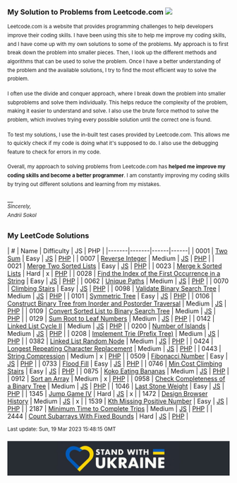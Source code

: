 ### My Solution to Problems from Leetcode.com <img src="https://media.giphy.com/media/ZECV5BL5Y6aM1M4Szj/giphy.gif" width="50">

<sup>Leetcode.com is a website that provides programming challenges to help developers improve their coding skills. I
have
been using this site to help me improve my coding skills, and I have come up with my own solutions to some of the
problems. My approach is to first break down the problem into smaller pieces. Then, I look up the different methods and
algorithms that can be used to solve the problem. Once I have a better understanding of the problem and the available
solutions, I try to find the most efficient way to solve the problem.

</sup><sup>
I often use the divide and conquer approach, where I break down the problem into smaller subproblems and solve them
individually. This helps reduce the complexity of the problem, making it easier to understand and solve. I also use the
brute force method to solve the problem, which involves trying every possible solution until the correct one is found.

</sup><sup>
To test my solutions, I use the in-built test cases provided by Leetcode.com. This allows me to quickly check if my code
is doing what it's supposed to do. I also use the debugging feature to check for errors in my code.

</sup><sup>
Overall, my approach to solving problems from Leetcode.com has **helped me improve my coding skills and become a better
programmer**. I am constantly improving my coding skills by trying out different solutions and learning from my
mistakes.</sup>

__<br/>
<sup>*Sincerely, <br/>
Andrii Sokol*</sup>

### My LeetCode Solutions

<!-- LeetCode Solutions Table -->
|   #   | Name  | Difficulty | JS   | PHP  |
|-------|-------|------|------|
| 0001 |   [Two Sum](https://leetcode.com/problems/two-sum/)   | Easy | [JS](https://github.com/akunopaka/leetcode/blob/master/js/1--two-sum.js)  |  [PHP](https://github.com/akunopaka/leetcode/blob/master/php/1--two-sum.php)  |
| 0007 |   [Reverse Integer](https://leetcode.com/problems/reverse-integer/)   | Medium | [JS](https://github.com/akunopaka/leetcode/blob/master/js/7--reverse-integer.js)  |  [PHP](https://github.com/akunopaka/leetcode/blob/master/php/7--reverse-integer.php)  |
| 0021 |   [Merge Two Sorted Lists](https://leetcode.com/problems/merge-two-sorted-lists/)   | Easy | [JS](https://github.com/akunopaka/leetcode/blob/master/js/21--merge-two-sorted-lists.js)  |  [PHP](https://github.com/akunopaka/leetcode/blob/master/php/21--merge-two-sorted-lists.php)  |
| 0023 |   [Merge k Sorted Lists](https://leetcode.com/problems/merge-k-sorted-lists/)   | Hard | x  |  [PHP](https://github.com/akunopaka/leetcode/blob/master/php/0023--merge-k-sorted-lists.php)  |
| 0028 |   [Find the Index of the First Occurrence in a String](https://leetcode.com/problems/find-the-index-of-the-first-occurrence-in-a-string/)   | Easy | [JS](https://github.com/akunopaka/leetcode/blob/master/js/28--find-the-index-of-the-first-occurrence-in-a-string.js)  |  [PHP](https://github.com/akunopaka/leetcode/blob/master/php/28--find-the-index-of-the-first-occurrence-in-a-string.php)  |
| 0062 |   [Unique Paths](https://leetcode.com/problems/unique-paths/)   | Medium | [JS](https://github.com/akunopaka/leetcode/blob/master/js/62--unique-paths.js)  |  [PHP](https://github.com/akunopaka/leetcode/blob/master/php/62--unique-paths.php)  |
| 0070 |   [Climbing Stairs](https://leetcode.com/problems/climbing-stairs/)   | Easy | [JS](https://github.com/akunopaka/leetcode/blob/master/js/70--climbing-stairs.js)  |  [PHP](https://github.com/akunopaka/leetcode/blob/master/php/70--climbing-stairs.php)  |
| 0098 |   [Validate Binary Search Tree](https://leetcode.com/problems/validate-binary-search-tree/)   | Medium | [JS](https://github.com/akunopaka/leetcode/blob/master/js/98--validate-binary-search-tree.js)  |  [PHP](https://github.com/akunopaka/leetcode/blob/master/php/98--validate-binary-search-tree.php)  |
| 0101 |   [Symmetric Tree](https://leetcode.com/problems/symmetric-tree/)   | Easy | [JS](https://github.com/akunopaka/leetcode/blob/master/js/0101--symmetric-tree.js)  |  [PHP](https://github.com/akunopaka/leetcode/blob/master/php/0101--symmetric-tree.php)  |
| 0106 |   [Construct Binary Tree from Inorder and Postorder Traversal](https://leetcode.com/problems/construct-binary-tree-from-inorder-and-postorder-traversal/)   | Medium | [JS](https://github.com/akunopaka/leetcode/blob/master/js/0106--construct-binary-tree-from-inorder-and-postorder-traversal.js)  |  [PHP](https://github.com/akunopaka/leetcode/blob/master/php/0106--construct-binary-tree-from-inorder-and-postorder-traversal.php)  |
| 0109 |   [Convert Sorted List to Binary Search Tree](https://leetcode.com/problems/convert-sorted-list-to-binary-search-tree/)   | Medium | [JS](https://github.com/akunopaka/leetcode/blob/master/js/0109--convert-sorted-list-to-binary-search-tree.js)  |  [PHP](https://github.com/akunopaka/leetcode/blob/master/php/0109--convert-sorted-list-to-binary-search-tree.php)  |
| 0129 |   [Sum Root to Leaf Numbers](https://leetcode.com/problems/sum-root-to-leaf-numbers/)   | Medium | [JS](https://github.com/akunopaka/leetcode/blob/master/js/0129--sum-root-to-leaf-numbers.js)  |  [PHP](https://github.com/akunopaka/leetcode/blob/master/php/0129--sum-root-to-leaf-numbers.php)  |
| 0142 |   [Linked List Cycle II](https://leetcode.com/problems/linked-list-cycle-ii/)   | Medium | [JS](https://github.com/akunopaka/leetcode/blob/master/js/142--linked-list-cycle-ii.js)  |  [PHP](https://github.com/akunopaka/leetcode/blob/master/php/142--linked-list-cycle-ii.php)  |
| 0200 |   [Number of Islands](https://leetcode.com/problems/number-of-islands/)   | Medium | [JS](https://github.com/akunopaka/leetcode/blob/master/js/200--number-of-islands.js)  |  [PHP](https://github.com/akunopaka/leetcode/blob/master/php/200--number-of-islands.php)  |
| 0208 |   [Implement Trie (Prefix Tree)](https://leetcode.com/problems/implement-trie-prefix-tree/)   | Medium | [JS](https://github.com/akunopaka/leetcode/blob/master/js/0208--implement-trie-prefix-tree.js)  |  [PHP](https://github.com/akunopaka/leetcode/blob/master/php/0208--implement-trie-prefix-tree.php)  |
| 0382 |   [Linked List Random Node](https://leetcode.com/problems/linked-list-random-node/)   | Medium | [JS](https://github.com/akunopaka/leetcode/blob/master/js/382--linked-list-random-node.js)  |  [PHP](https://github.com/akunopaka/leetcode/blob/master/php/382--linked-list-random-node.php)  |
| 0424 |   [Longest Repeating Character Replacement](https://leetcode.com/problems/longest-repeating-character-replacement/)   | Medium | [JS](https://github.com/akunopaka/leetcode/blob/master/js/424--longest-repeating-character-replacement.js)  |  [PHP](https://github.com/akunopaka/leetcode/blob/master/php/424--longest-repeating-character-replacement.php)  |
| 0443 |   [String Compression](https://leetcode.com/problems/string-compression/)   | Medium | x  |  [PHP](https://github.com/akunopaka/leetcode/blob/master/php/443--string-compression.php)  |
| 0509 |   [Fibonacci Number](https://leetcode.com/problems/fibonacci-number/)   | Easy | [JS](https://github.com/akunopaka/leetcode/blob/master/js/509--fibonacci-number.js)  |  [PHP](https://github.com/akunopaka/leetcode/blob/master/php/509--fibonacci-number.php)  |
| 0733 |   [Flood Fill](https://leetcode.com/problems/flood-fill/)   | Easy | [JS](https://github.com/akunopaka/leetcode/blob/master/js/733--flood-fill.js)  |  [PHP](https://github.com/akunopaka/leetcode/blob/master/php/733--flood-fill.php)  |
| 0746 |   [Min Cost Climbing Stairs](https://leetcode.com/problems/min-cost-climbing-stairs/)   | Easy | [JS](https://github.com/akunopaka/leetcode/blob/master/js/746--min-cost-climbing-stairs.js)  |  [PHP](https://github.com/akunopaka/leetcode/blob/master/php/746--min-cost-climbing-stairs.php)  |
| 0875 |   [Koko Eating Bananas](https://leetcode.com/problems/koko-eating-bananas/)   | Medium | [JS](https://github.com/akunopaka/leetcode/blob/master/js/875--koko-eating-bananas.js)  |  [PHP](https://github.com/akunopaka/leetcode/blob/master/php/875--koko-eating-bananas.php)  |
| 0912 |   [Sort an Array](https://leetcode.com/problems/sort-an-array/)   | Medium | x  |  [PHP](https://github.com/akunopaka/leetcode/blob/master/php/912--sort-an-array.php)  |
| 0958 |   [Check Completeness of a Binary Tree](https://leetcode.com/problems/check-completeness-of-a-binary-tree/)   | Medium | [JS](https://github.com/akunopaka/leetcode/blob/master/js/958--check-completeness-of-a-binary-tree.js)  |  [PHP](https://github.com/akunopaka/leetcode/blob/master/php/958--check-completeness-of-a-binary-tree.php)  |
| 1046 |   [Last Stone Weight](https://leetcode.com/problems/last-stone-weight/)   | Easy | [JS](https://github.com/akunopaka/leetcode/blob/master/js/1046--last-stone-weight.js)  |  [PHP](https://github.com/akunopaka/leetcode/blob/master/php/1046--last-stone-weight.php)  |
| 1345 |   [Jump Game IV](https://leetcode.com/problems/jump-game-iv/)   | Hard | [JS](https://github.com/akunopaka/leetcode/blob/master/js/1345--jump-game-iv.js)  |  x  |
| 1472 |   [Design Browser History](https://leetcode.com/problems/design-browser-history/)   | Medium | [JS](https://github.com/akunopaka/leetcode/blob/master/js/1472--design-browser-history.js)  |  x  |
| 1539 |   [Kth Missing Positive Number](https://leetcode.com/problems/kth-missing-positive-number/)   | Easy | [JS](https://github.com/akunopaka/leetcode/blob/master/js/1539--kth-missing-positive-number.js)  |  [PHP](https://github.com/akunopaka/leetcode/blob/master/php/1539--kth-missing-positive-number.php)  |
| 2187 |   [Minimum Time to Complete Trips](https://leetcode.com/problems/minimum-time-to-complete-trips/)   | Medium | [JS](https://github.com/akunopaka/leetcode/blob/master/js/2187--minimum-time-to-complete-trips.js)  |  [PHP](https://github.com/akunopaka/leetcode/blob/master/php/2187--minimum-time-to-complete-trips.php)  |
| 2444 |   [Count Subarrays With Fixed Bounds](https://leetcode.com/problems/count-subarrays-with-fixed-bounds/)   | Hard | [JS](https://github.com/akunopaka/leetcode/blob/master/js/2444--count-subarrays-with-fixed-bounds.js)  |  [PHP](https://github.com/akunopaka/leetcode/blob/master/php/2444--count-subarrays-with-fixed-bounds.php)  |

<sup>Last update:  Sun, 19 Mar 2023 15:48:15 GMT</sub>
<!-- End LeetCode Solutions of Table -->

<img src="https://github.com/akunopaka/akunopaka/blob/main/img/Stand_with_Ukraine_Footer_h200.jpeg" title="Stand with Ukraine" alt="Stand with Ukraine" />
